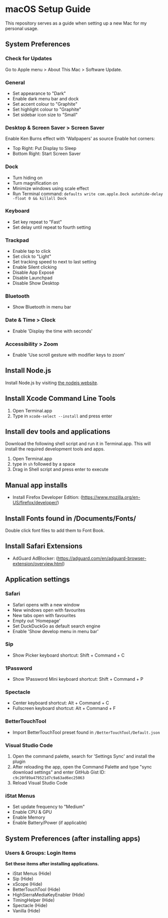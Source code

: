 # macOS Setup Guide
This repository serves as a guide when setting up a new Mac for my personal usage.

## System Preferences
### Check for Updates
Go to Apple menu > About This Mac > Software Update.

### General
- Set appearance to "Dark"
- Enable dark menu bar and dock
- Set accent colour to "Graphite"
- Set highlight colour to "Graphite"
- Set sidebar icon size to "Small"

### Desktop & Screen Saver > Screen Saver
Enable Ken Burns effect with 'Wallpapers' as source
Enable hot corners:
- Top Right: Put Display to Sleep
- Bottom Right: Start Screen Saver

### Dock
- Turn hiding on
- Turn magnification on
- Minimize windows using scale effect
- Run Terminal command: `defaults write com.apple.Dock autohide-delay -float 0 && killall Dock`

### Keyboard
- Set key repeat to "Fast"
- Set delay until repeat to fourth setting

### Trackpad
- Enable tap to click
- Set click to "Light"
- Set tracking speed to next to last setting
- Enable Silent clicking
- Disable App Exposé
- Disable Launchpad
- Disable Show Desktop

### Bluetooth
- Show Bluetooth in menu bar

### Date & Time > Clock
- Enable 'Display the time with seconds'

### Accessibility > Zoom
- Enable 'Use scroll gesture with modifier keys to zoom'

## Install Node.js
Install Node.js by visiting [the nodejs website](https://nodejs.org/en/download/current/).

## Install Xcode Command Line Tools
1. Open Terminal.app
2. Type in `xcode-select --install` and press enter

## Install dev tools and applications
Download the following shell script and run it in Terminal.app. This will install the required development tools and apps.
1. Open Terminal.app
2. type in `sh` followed by a space
3. Drag in Shell script and press enter to execute

## Manual app installs
- Install Firefox Developer Edition: (https://www.mozilla.org/en-US/firefox/developer/)

## Install Fonts found in /Documents/Fonts/
Double click font files to add them to Font Book.

## Install Safari Extensions
- AdGuard AdBlocker: (https://adguard.com/en/adguard-browser-extension/overview.html)

## Application settings
### Safari
- Safari opens with a new window
- New windows open with favourites
- New tabs open with favourites
- Empty out 'Homepage'
- Set DuckDuckGo as default search engine
- Enable 'Show develop menu in menu bar'

### Sip
- Show Picker keyboard shortcut: Shift + Command + C

### 1Password
- Show 1Password Mini keyboard shortcut: Shift + Command + P

### Spectacle
- Center keyboard shortcut: Alt + Command + C
- Fullscreen keyboard shortcut: Alt + Command + F

### BetterTouchTool
- Import BetterTouchTool preset found in `/BetterTouchTool/Default.json`

### Visual Studio Code
1. Open the command palette, search for 'Settings Sync' and install the plugin
2. After reloading the app, open the Command Palette and type "sync download settings" and enter GitHub Gist ID: `c9c20f89a479521d7c9a63ad6ec25063`
3. Reload Visual Studio Code

### iStat Menus
- Set update frequency to "Medium"
- Enable CPU & GPU
- Enable Memory
- Enable Battery/Power (if applicable)

## System Preferences (after installing apps)
### Users & Groups: Login Items
**Set these items after installing applications.**
- iStat Menus (Hide)
- Sip (Hide)
- xScope (Hide)
- BetterTouchTool (Hide)
- HighSierraMediaKeyEnabler (Hide)
- TimingHelper (Hide)
- Spectacle (Hide)
- Vanilla (Hide)
